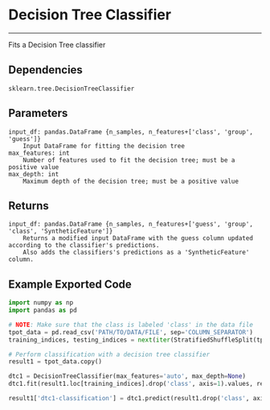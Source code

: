# Decision Tree Classifier
* * * 

Fits a Decision Tree classifier


## Dependencies 
    sklearn.tree.DecisionTreeClassifier

 
Parameters
----------
    input_df: pandas.DataFrame {n_samples, n_features+['class', 'group', 'guess']}
        Input DataFrame for fitting the decision tree
    max_features: int
        Number of features used to fit the decision tree; must be a positive value
    max_depth: int
        Maximum depth of the decision tree; must be a positive value

Returns
-------
    input_df: pandas.DataFrame {n_samples, n_features+['guess', 'group', 'class', 'SyntheticFeature']}
        Returns a modified input DataFrame with the guess column updated according to the classifier's predictions.
        Also adds the classifiers's predictions as a 'SyntheticFeature' column.

Example Exported Code
---------------------

```Python
import numpy as np
import pandas as pd

# NOTE: Make sure that the class is labeled 'class' in the data file
tpot_data = pd.read_csv('PATH/TO/DATA/FILE', sep='COLUMN_SEPARATOR')
training_indices, testing_indices = next(iter(StratifiedShuffleSplit(tpot_data['class'].values, n_iter=1, train_size=0.75, test_size=0.25)))

# Perform classification with a decision tree classifier
result1 = tpot_data.copy()

dtc1 = DecisionTreeClassifier(max_features='auto', max_depth=None)
dtc1.fit(result1.loc[training_indices].drop('class', axis=1).values, result1.loc[training_indices, 'class'].values)

result1['dtc1-classification'] = dtc1.predict(result1.drop('class', axis=1).values)

```
